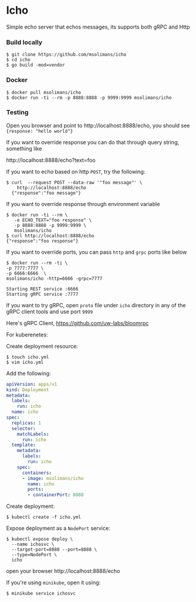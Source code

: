 # Icho

Simple echo server that echos messages, its supports both gRPC and Http

### Build locally 

```shell script
$ git clone https://github.com/msolimans/icho 
$ cd icho 
$ go build -mod=vendor
```

### Docker 

```shell script
$ docker pull msolimans/icho 
$ docker run -ti --rm -p 8888:8888 -p 9999:9999 msolimans/icho
```  

### Testing 

Open you browser and point to http://localhost:8888/echo, you should see `{response: "hello world"}`

If you want to override  response you can do that through query string, something like

http://localhost:8888/echo?text=foo

If you want to echo based on http `POST`, try the following:

```shell script
$ curl  --request POST --data-raw '"foo message"' \
    http://localhost:8888/echo
  {"response":"foo message"}
``` 

If you want to override response through environment variable

```shell script
$ docker run -ti --rm \
   -e ECHO_TEXT="foo response" \
   -p 8888:8888 -p 9999:9999 \
   msolimans/icho
$ curl http://localhost:8888/echo
{"response":"foo response"}
```     

If you want to override ports, you can pass `http` and `grpc` ports like below 
```shell script
$ docker run --rm -ti \
-p 7777:7777 \
-p 6666:6666  \
msolimans/icho -http=6666 -grpc=7777

Starting REST service :6666 
Starting gRPC service :7777
```
 
 
If you want to try gRPC, open `proto` file under `icho` directory in any of the gRPC client tools and use port `9999`
  
Here's gRPC Client, https://github.com/uw-labs/bloomrpc

For kuberenetes: 

Create deployment resource:
```shell script
$ touch icho.yml 
$ vim icho.yml 
```  

Add the following: 

```yaml
apiVersion: apps/v1
kind: Deployment
metadata:
  labels:
    run: icho
  name: icho
spec:
  replicas: 1
  selector:
    matchLabels:
      run: icho
  template:
    metadata:
      labels:
        run: icho
    spec:
      containers:
      - image: msolimans/icho
        name: icho
        ports:
        - containerPort: 8888
```

Create deployment: 

```shell script
$ kubectl create -f icho.yml 
```


Expose deployment as a `NodePort` service: 

```shell script
$ kubectl expose deploy \
  --name ichosvc \
  --target-port=8888 --port=8888 \
  --type=NodePort \
  icho 
```

open your browser http://localhost:8888/echo 

If you're using `minikube`, open it using:

```shell script
$ minikube service ichosvc 
```
